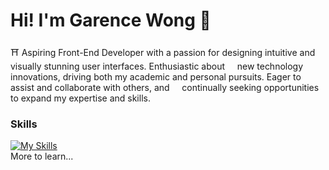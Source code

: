 Hi! I'm Garence Wong 🎏
========================================================================================================================================

⛩️  Aspiring Front-End Developer with a passion for designing intuitive and visually stunning user interfaces. Enthusiastic about &nbsp;&nbsp;&nbsp;&nbsp;new technology innovations, driving both my academic and personal pursuits. Eager to assist and collaborate with others, and &nbsp;&nbsp;&nbsp;&nbsp;continually seeking opportunities to expand my expertise and skills.
<br/>

### Skills

[![My Skills](https://skillicons.dev/icons?i=figma,html,css,js)](https://skillicons.dev)
<br/>
More to learn...
<!--
**GarenceWong/GarenceWong** is a ✨ _special_ ✨ repository because its `README.md` (this file) appears on your GitHub profile.

Here are some ideas to get you started:

- 🔭 I’m currently working on ...
- 🌱 I’m currently learning ...
- 👯 I’m looking to collaborate on ...
- 🤔 I’m looking for help with ...
- 💬 Ask me about ...
- 📫 How to reach me: ...
- 😄 Pronouns: ...
- ⚡ Fun fact: ...
-->
